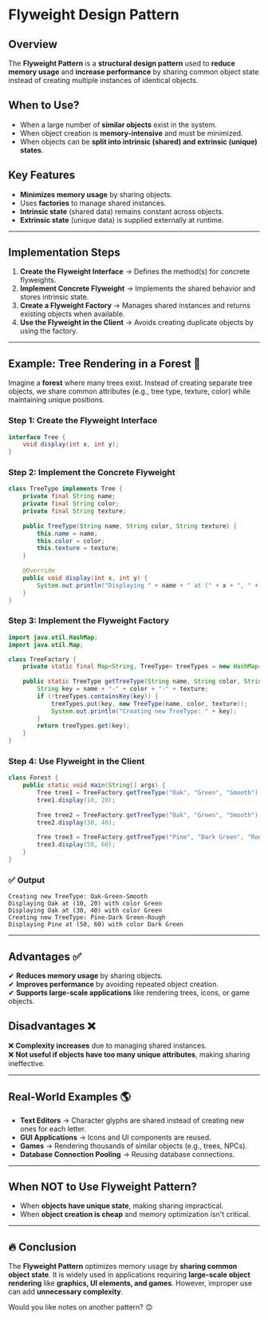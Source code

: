 # Flyweight Design Pattern

## Overview
The **Flyweight Pattern** is a **structural design pattern** used to **reduce memory usage** and **increase performance** by sharing common object state instead of creating multiple instances of identical objects.

## When to Use?
- When a large number of **similar objects** exist in the system.
- When object creation is **memory-intensive** and must be minimized.
- When objects can be **split into intrinsic (shared) and extrinsic (unique) states**.

## Key Features
- **Minimizes memory usage** by sharing objects.
- Uses **factories** to manage shared instances.
- **Intrinsic state** (shared data) remains constant across objects.
- **Extrinsic state** (unique data) is supplied externally at runtime.

---

## Implementation Steps
1. **Create the Flyweight Interface** → Defines the method(s) for concrete flyweights.
2. **Implement Concrete Flyweight** → Implements the shared behavior and stores intrinsic state.
3. **Create a Flyweight Factory** → Manages shared instances and returns existing objects when available.
4. **Use the Flyweight in the Client** → Avoids creating duplicate objects by using the factory.

---

## Example: Tree Rendering in a Forest 🌲
Imagine a **forest** where many trees exist. Instead of creating separate tree objects, we share common attributes (e.g., tree type, texture, color) while maintaining unique positions.

### Step 1: Create the Flyweight Interface
```java
interface Tree {
    void display(int x, int y);
}
```

### Step 2: Implement the Concrete Flyweight
```java
class TreeType implements Tree {
    private final String name;
    private final String color;
    private final String texture;
    
    public TreeType(String name, String color, String texture) {
        this.name = name;
        this.color = color;
        this.texture = texture;
    }
    
    @Override
    public void display(int x, int y) {
        System.out.println("Displaying " + name + " at (" + x + ", " + y + ") with color " + color);
    }
}
```

### Step 3: Implement the Flyweight Factory
```java
import java.util.HashMap;
import java.util.Map;

class TreeFactory {
    private static final Map<String, TreeType> treeTypes = new HashMap<>();
    
    public static TreeType getTreeType(String name, String color, String texture) {
        String key = name + "-" + color + "-" + texture;
        if (!treeTypes.containsKey(key)) {
            treeTypes.put(key, new TreeType(name, color, texture));
            System.out.println("Creating new TreeType: " + key);
        }
        return treeTypes.get(key);
    }
}
```

### Step 4: Use Flyweight in the Client
```java
class Forest {
    public static void main(String[] args) {
        Tree tree1 = TreeFactory.getTreeType("Oak", "Green", "Smooth");
        tree1.display(10, 20);
        
        Tree tree2 = TreeFactory.getTreeType("Oak", "Green", "Smooth");
        tree2.display(30, 40);
        
        Tree tree3 = TreeFactory.getTreeType("Pine", "Dark Green", "Rough");
        tree3.display(50, 60);
    }
}
```

### ✅ Output
```
Creating new TreeType: Oak-Green-Smooth
Displaying Oak at (10, 20) with color Green
Displaying Oak at (30, 40) with color Green
Creating new TreeType: Pine-Dark Green-Rough
Displaying Pine at (50, 60) with color Dark Green
```

---

## Advantages ✅
✔ **Reduces memory usage** by sharing objects.  
✔ **Improves performance** by avoiding repeated object creation.  
✔ **Supports large-scale applications** like rendering trees, icons, or game objects.

## Disadvantages ❌
❌ **Complexity increases** due to managing shared instances.  
❌ **Not useful if objects have too many unique attributes**, making sharing ineffective.

---

## Real-World Examples 🌎
- **Text Editors** → Character glyphs are shared instead of creating new ones for each letter.
- **GUI Applications** → Icons and UI components are reused.
- **Games** → Rendering thousands of similar objects (e.g., trees, NPCs).
- **Database Connection Pooling** → Reusing database connections.

---

## When NOT to Use Flyweight Pattern?
- When **objects have unique state**, making sharing impractical.
- When **object creation is cheap** and memory optimization isn't critical.

---

## 🔥 Conclusion
The **Flyweight Pattern** optimizes memory usage by **sharing common object state**. It is widely used in applications requiring **large-scale object rendering** like **graphics, UI elements, and games**. However, improper use can add **unnecessary complexity**.

Would you like notes on another pattern? 😊
